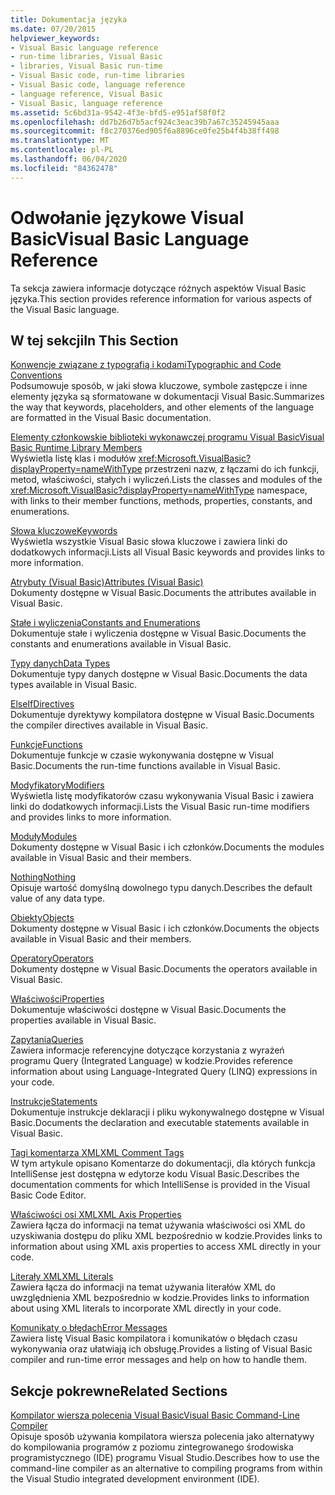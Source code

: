 ```yaml
---
title: Dokumentacja języka
ms.date: 07/20/2015
helpviewer_keywords:
- Visual Basic language reference
- run-time libraries, Visual Basic
- libraries, Visual Basic run-time
- Visual Basic code, run-time libraries
- Visual Basic code, language reference
- language reference, Visual Basic
- Visual Basic, language reference
ms.assetid: 5c6bd31a-9542-4f3e-bfd5-e951af58f0f2
ms.openlocfilehash: dd7b26d7b5acf924c3eac39b7a67c35245945aaa
ms.sourcegitcommit: f8c270376ed905f6a8896ce0fe25b4f4b38ff498
ms.translationtype: MT
ms.contentlocale: pl-PL
ms.lasthandoff: 06/04/2020
ms.locfileid: "84362478"
---
```

# <a name="visual-basic-language-reference"></a><span data-ttu-id="4229e-102">Odwołanie językowe Visual Basic</span><span class="sxs-lookup"><span data-stu-id="4229e-102">Visual Basic Language Reference</span></span>

<span data-ttu-id="4229e-103">Ta sekcja zawiera informacje dotyczące różnych aspektów Visual Basic języka.</span><span class="sxs-lookup"><span data-stu-id="4229e-103">This section provides reference information for various aspects of the Visual Basic language.</span></span>  
  
## <a name="in-this-section"></a><span data-ttu-id="4229e-104">W tej sekcji</span><span class="sxs-lookup"><span data-stu-id="4229e-104">In This Section</span></span>  

 [<span data-ttu-id="4229e-105">Konwencje związane z typografią i kodami</span><span class="sxs-lookup"><span data-stu-id="4229e-105">Typographic and Code Conventions</span></span>](typographic-and-code-conventions.md)  
 <span data-ttu-id="4229e-106">Podsumowuje sposób, w jaki słowa kluczowe, symbole zastępcze i inne elementy języka są sformatowane w dokumentacji Visual Basic.</span><span class="sxs-lookup"><span data-stu-id="4229e-106">Summarizes the way that keywords, placeholders, and other elements of the language are formatted in the Visual Basic documentation.</span></span>  
  
 [<span data-ttu-id="4229e-107">Elementy członkowskie biblioteki wykonawczej programu Visual Basic</span><span class="sxs-lookup"><span data-stu-id="4229e-107">Visual Basic Runtime Library Members</span></span>](runtime-library-members.md)  
 <span data-ttu-id="4229e-108">Wyświetla listę klas i modułów <xref:Microsoft.VisualBasic?displayProperty=nameWithType> przestrzeni nazw, z łączami do ich funkcji, metod, właściwości, stałych i wyliczeń.</span><span class="sxs-lookup"><span data-stu-id="4229e-108">Lists the classes and modules of the <xref:Microsoft.VisualBasic?displayProperty=nameWithType> namespace, with links to their member functions, methods, properties, constants, and enumerations.</span></span>  
  
 [<span data-ttu-id="4229e-109">Słowa kluczowe</span><span class="sxs-lookup"><span data-stu-id="4229e-109">Keywords</span></span>](keywords/index.md)  
 <span data-ttu-id="4229e-110">Wyświetla wszystkie Visual Basic słowa kluczowe i zawiera linki do dodatkowych informacji.</span><span class="sxs-lookup"><span data-stu-id="4229e-110">Lists all Visual Basic keywords and provides links to more information.</span></span>  
  
 [<span data-ttu-id="4229e-111">Atrybuty (Visual Basic)</span><span class="sxs-lookup"><span data-stu-id="4229e-111">Attributes (Visual Basic)</span></span>](attributes.md)  
 <span data-ttu-id="4229e-112">Dokumenty dostępne w Visual Basic.</span><span class="sxs-lookup"><span data-stu-id="4229e-112">Documents the attributes available in Visual Basic.</span></span>  
  
 [<span data-ttu-id="4229e-113">Stałe i wyliczenia</span><span class="sxs-lookup"><span data-stu-id="4229e-113">Constants and Enumerations</span></span>](constants-and-enumerations.md)  
 <span data-ttu-id="4229e-114">Dokumentuje stałe i wyliczenia dostępne w Visual Basic.</span><span class="sxs-lookup"><span data-stu-id="4229e-114">Documents the constants and enumerations available in Visual Basic.</span></span>  
  
 [<span data-ttu-id="4229e-115">Typy danych</span><span class="sxs-lookup"><span data-stu-id="4229e-115">Data Types</span></span>](data-types/index.md)  
 <span data-ttu-id="4229e-116">Dokumentuje typy danych dostępne w Visual Basic.</span><span class="sxs-lookup"><span data-stu-id="4229e-116">Documents the data types available in Visual Basic.</span></span>  
  
 [<span data-ttu-id="4229e-117">ElseIf</span><span class="sxs-lookup"><span data-stu-id="4229e-117">Directives</span></span>](directives/index.md)  
 <span data-ttu-id="4229e-118">Dokumentuje dyrektywy kompilatora dostępne w Visual Basic.</span><span class="sxs-lookup"><span data-stu-id="4229e-118">Documents the compiler directives available in Visual Basic.</span></span>  
  
 [<span data-ttu-id="4229e-119">Funkcje</span><span class="sxs-lookup"><span data-stu-id="4229e-119">Functions</span></span>](functions/index.md)  
 <span data-ttu-id="4229e-120">Dokumentuje funkcje w czasie wykonywania dostępne w Visual Basic.</span><span class="sxs-lookup"><span data-stu-id="4229e-120">Documents the run-time functions available in Visual Basic.</span></span>  
  
 [<span data-ttu-id="4229e-121">Modyfikatory</span><span class="sxs-lookup"><span data-stu-id="4229e-121">Modifiers</span></span>](modifiers/index.md)  
 <span data-ttu-id="4229e-122">Wyświetla listę modyfikatorów czasu wykonywania Visual Basic i zawiera linki do dodatkowych informacji.</span><span class="sxs-lookup"><span data-stu-id="4229e-122">Lists the Visual Basic run-time modifiers and provides links to more information.</span></span>  
  
 [<span data-ttu-id="4229e-123">Moduły</span><span class="sxs-lookup"><span data-stu-id="4229e-123">Modules</span></span>](modules.md)  
 <span data-ttu-id="4229e-124">Dokumenty dostępne w Visual Basic i ich członków.</span><span class="sxs-lookup"><span data-stu-id="4229e-124">Documents the modules available in Visual Basic and their members.</span></span>  
  
 [<span data-ttu-id="4229e-125">Nothing</span><span class="sxs-lookup"><span data-stu-id="4229e-125">Nothing</span></span>](nothing.md)  
 <span data-ttu-id="4229e-126">Opisuje wartość domyślną dowolnego typu danych.</span><span class="sxs-lookup"><span data-stu-id="4229e-126">Describes the default value of any data type.</span></span>  
  
 [<span data-ttu-id="4229e-127">Obiekty</span><span class="sxs-lookup"><span data-stu-id="4229e-127">Objects</span></span>](objects/index.md)  
 <span data-ttu-id="4229e-128">Dokumenty dostępne w Visual Basic i ich członków.</span><span class="sxs-lookup"><span data-stu-id="4229e-128">Documents the objects available in Visual Basic and their members.</span></span>  
  
 [<span data-ttu-id="4229e-129">Operatory</span><span class="sxs-lookup"><span data-stu-id="4229e-129">Operators</span></span>](operators/index.md)  
 <span data-ttu-id="4229e-130">Dokumenty dostępne w Visual Basic.</span><span class="sxs-lookup"><span data-stu-id="4229e-130">Documents the operators available in Visual Basic.</span></span>  
  
 [<span data-ttu-id="4229e-131">Właściwości</span><span class="sxs-lookup"><span data-stu-id="4229e-131">Properties</span></span>](properties.md)  
 <span data-ttu-id="4229e-132">Dokumentuje właściwości dostępne w Visual Basic.</span><span class="sxs-lookup"><span data-stu-id="4229e-132">Documents the properties available in Visual Basic.</span></span>  
  
 [<span data-ttu-id="4229e-133">Zapytania</span><span class="sxs-lookup"><span data-stu-id="4229e-133">Queries</span></span>](queries/index.md)  
 <span data-ttu-id="4229e-134">Zawiera informacje referencyjne dotyczące korzystania z wyrażeń programu Query (Integrated Language) w kodzie.</span><span class="sxs-lookup"><span data-stu-id="4229e-134">Provides reference information about using Language-Integrated Query (LINQ) expressions in your code.</span></span>  
  
 [<span data-ttu-id="4229e-135">Instrukcje</span><span class="sxs-lookup"><span data-stu-id="4229e-135">Statements</span></span>](statements/index.md)  
 <span data-ttu-id="4229e-136">Dokumentuje instrukcje deklaracji i pliku wykonywalnego dostępne w Visual Basic.</span><span class="sxs-lookup"><span data-stu-id="4229e-136">Documents the declaration and executable statements available in Visual Basic.</span></span>  
  
 [<span data-ttu-id="4229e-137">Tagi komentarza XML</span><span class="sxs-lookup"><span data-stu-id="4229e-137">XML Comment Tags</span></span>](xmldoc/index.md)  
 <span data-ttu-id="4229e-138">W tym artykule opisano Komentarze do dokumentacji, dla których funkcja IntelliSense jest dostępna w edytorze kodu Visual Basic.</span><span class="sxs-lookup"><span data-stu-id="4229e-138">Describes the documentation comments for which IntelliSense is provided in the Visual Basic Code Editor.</span></span>  
  
 [<span data-ttu-id="4229e-139">Właściwości osi XML</span><span class="sxs-lookup"><span data-stu-id="4229e-139">XML Axis Properties</span></span>](xml-axis/index.md)  
 <span data-ttu-id="4229e-140">Zawiera łącza do informacji na temat używania właściwości osi XML do uzyskiwania dostępu do pliku XML bezpośrednio w kodzie.</span><span class="sxs-lookup"><span data-stu-id="4229e-140">Provides links to information about using XML axis properties to access XML directly in your code.</span></span>  
  
 [<span data-ttu-id="4229e-141">Literały XML</span><span class="sxs-lookup"><span data-stu-id="4229e-141">XML Literals</span></span>](xml-literals/index.md)  
 <span data-ttu-id="4229e-142">Zawiera łącza do informacji na temat używania literałów XML do uwzględnienia XML bezpośrednio w kodzie.</span><span class="sxs-lookup"><span data-stu-id="4229e-142">Provides links to information about using XML literals to incorporate XML directly in your code.</span></span>  
  
 [<span data-ttu-id="4229e-143">Komunikaty o błędach</span><span class="sxs-lookup"><span data-stu-id="4229e-143">Error Messages</span></span>](error-messages/index.md)  
 <span data-ttu-id="4229e-144">Zawiera listę Visual Basic kompilatora i komunikatów o błędach czasu wykonywania oraz ułatwiają ich obsługę.</span><span class="sxs-lookup"><span data-stu-id="4229e-144">Provides a listing of Visual Basic compiler and run-time error messages and help on how to handle them.</span></span>  
  
## <a name="related-sections"></a><span data-ttu-id="4229e-145">Sekcje pokrewne</span><span class="sxs-lookup"><span data-stu-id="4229e-145">Related Sections</span></span>  

 [<span data-ttu-id="4229e-146">Kompilator wiersza polecenia Visual Basic</span><span class="sxs-lookup"><span data-stu-id="4229e-146">Visual Basic Command-Line Compiler</span></span>](../reference/command-line-compiler/index.md)  
 <span data-ttu-id="4229e-147">Opisuje sposób używania kompilatora wiersza polecenia jako alternatywy do kompilowania programów z poziomu zintegrowanego środowiska programistycznego (IDE) programu Visual Studio.</span><span class="sxs-lookup"><span data-stu-id="4229e-147">Describes how to use the command-line compiler as an alternative to compiling programs from within the Visual Studio integrated development environment (IDE).</span></span>
